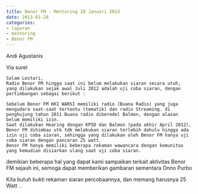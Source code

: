 ```yaml
---
title: Benor FM - Mentoring 28 Januari 2013 
date: 2013-01-28
categories:
- laporan
- mentoring
- Benor FM
---
```


Andi Agustanis

Via surel

    Salam Lestari,
    Radio Benor FM hingga saat ini belum melakukan siaran secara utuh, yang dilakukan sejak awal Juli 2012 adalah uji coba siaran, dengan pertimbangan sebagai berikut :

    Sebelum Benor FM KKI WARSI memiliki radio (Buana Radio) yang juga mengudara saat-saat tertentu (tematik) dan radio Streaming. di penghujung tahun 2011 Buana radio diberedel Balmon, dengan alasan belum memiliki izin.
    Saat dilakukan Hearing dengan KPID dan Balmon (pada akhir April 2012), Benor FM dihimbau utk tdk melakukan siaran terlebih dahulu hingga ada izin uji coba siaran, sehingga yang dilakukan oleh Benor FM hanya uji coba siaran dengan pancaran 25 watt.
    Benor FM hanya memiliki beberapa rekaman wawancara dengan komunitas yang kemudian disiarkan ulang saat uji coba siaran.

demikian beberapa hal yang dapat kami sampaikan terkait aktivitas Benor FM sejauh ini, semoga dapat memberikan gambaran sementara
Onno Purbo

Kita butuh bukti rekaman siaran percobaannya, dan memang harusnya 25 Watt .. 
